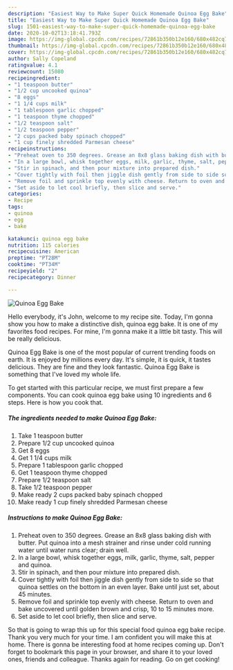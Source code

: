 ```yaml
---
description: "Easiest Way to Make Super Quick Homemade Quinoa Egg Bake"
title: "Easiest Way to Make Super Quick Homemade Quinoa Egg Bake"
slug: 1501-easiest-way-to-make-super-quick-homemade-quinoa-egg-bake
date: 2020-10-02T13:18:41.793Z
image: https://img-global.cpcdn.com/recipes/72861b350b12e160/680x482cq70/quinoa-egg-bake-recipe-main-photo.jpg
thumbnail: https://img-global.cpcdn.com/recipes/72861b350b12e160/680x482cq70/quinoa-egg-bake-recipe-main-photo.jpg
cover: https://img-global.cpcdn.com/recipes/72861b350b12e160/680x482cq70/quinoa-egg-bake-recipe-main-photo.jpg
author: Sally Copeland
ratingvalue: 4.1
reviewcount: 15080
recipeingredient:
- "1 teaspoon butter"
- "1/2 cup uncooked quinoa"
- "8 eggs"
- "1 1/4 cups milk"
- "1 tablespoon garlic chopped"
- "1 teaspoon thyme chopped"
- "1/2 teaspoon salt"
- "1/2 teaspoon pepper"
- "2 cups packed baby spinach chopped"
- "1 cup finely shredded Parmesan cheese"
recipeinstructions:
- "Preheat oven to 350 degrees. Grease an 8x8 glass baking dish with butter. Put quinoa into a mesh strainer and rinse under cold running water until water runs clear; drain well."
- "In a large bowl, whisk together eggs, milk, garlic, thyme, salt, pepper and quinoa."
- "Stir in spinach, and then pour mixture into prepared dish."
- "Cover tightly with foil then jiggle dish gently from side to side so that quinoa settles on the bottom in an even layer. Bake until just set, about 45 minutes."
- "Remove foil and sprinkle top evenly with cheese. Return to oven and bake uncovered until golden brown and crisp, 10 to 15 minutes more."
- "Set aside to let cool briefly, then slice and serve."
categories:
- Recipe
tags:
- quinoa
- egg
- bake

katakunci: quinoa egg bake 
nutrition: 115 calories
recipecuisine: American
preptime: "PT28M"
cooktime: "PT34M"
recipeyield: "2"
recipecategory: Dinner

---
```



![Quinoa Egg Bake](https://img-global.cpcdn.com/recipes/72861b350b12e160/680x482cq70/quinoa-egg-bake-recipe-main-photo.jpg)

Hello everybody, it's John, welcome to my recipe site. Today, I'm gonna show you how to make a distinctive dish, quinoa egg bake. It is one of my favorites food recipes. For mine, I'm gonna make it a little bit tasty. This will be really delicious.

Quinoa Egg Bake is one of the most popular of current trending foods on earth. It is enjoyed by millions every day. It's simple, it is quick, it tastes delicious. They are fine and they look fantastic. Quinoa Egg Bake is something that I've loved my whole life.




To get started with this particular recipe, we must first prepare a few components. You can cook quinoa egg bake using 10 ingredients and 6 steps. Here is how you cook that.

<!--inarticleads1-->

##### The ingredients needed to make Quinoa Egg Bake:

1. Take 1 teaspoon butter
1. Prepare 1/2 cup uncooked quinoa
1. Get 8 eggs
1. Get 1 1/4 cups milk
1. Prepare 1 tablespoon garlic chopped
1. Get 1 teaspoon thyme chopped
1. Prepare 1/2 teaspoon salt
1. Take 1/2 teaspoon pepper
1. Make ready 2 cups packed baby spinach chopped
1. Make ready 1 cup finely shredded Parmesan cheese




<!--inarticleads2-->

##### Instructions to make Quinoa Egg Bake:

1. Preheat oven to 350 degrees. Grease an 8x8 glass baking dish with butter. Put quinoa into a mesh strainer and rinse under cold running water until water runs clear; drain well.
1. In a large bowl, whisk together eggs, milk, garlic, thyme, salt, pepper and quinoa.
1. Stir in spinach, and then pour mixture into prepared dish.
1. Cover tightly with foil then jiggle dish gently from side to side so that quinoa settles on the bottom in an even layer. Bake until just set, about 45 minutes.
1. Remove foil and sprinkle top evenly with cheese. Return to oven and bake uncovered until golden brown and crisp, 10 to 15 minutes more.
1. Set aside to let cool briefly, then slice and serve.




So that is going to wrap this up for this special food quinoa egg bake recipe. Thank you very much for your time. I am confident you will make this at home. There is gonna be interesting food at home recipes coming up. Don't forget to bookmark this page in your browser, and share it to your loved ones, friends and colleague. Thanks again for reading. Go on get cooking!

